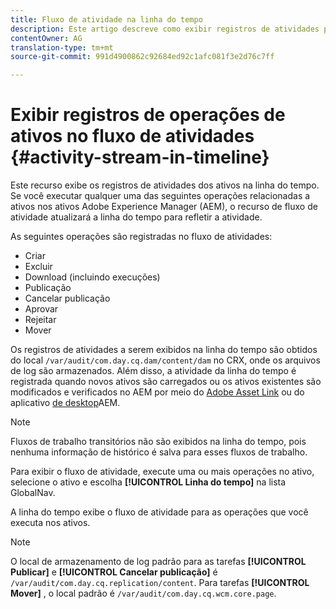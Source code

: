 ```yaml
---
title: Fluxo de atividade na linha do tempo
description: Este artigo descreve como exibir registros de atividades para ativos na linha do tempo.
contentOwner: AG
translation-type: tm+mt
source-git-commit: 991d4900862c92684ed92c1afc081f3e2d76c7ff

---
```



# Exibir registros de operações de ativos no fluxo de atividades {#activity-stream-in-timeline}

Este recurso exibe os registros de atividades dos ativos na linha do tempo. Se você executar qualquer uma das seguintes operações relacionadas a ativos nos ativos Adobe Experience Manager (AEM), o recurso de fluxo de atividade atualizará a linha do tempo para refletir a atividade.

As seguintes operações são registradas no fluxo de atividades:

* Criar
* Excluir
* Download (incluindo execuções)
* Publicação
* Cancelar publicação
* Aprovar
* Rejeitar
* Mover

Os registros de atividades a serem exibidos na linha do tempo são obtidos do local `/var/audit/com.day.cq.dam/content/dam` no CRX, onde os arquivos de log são armazenados.  Além disso, a atividade da linha do tempo é registrada quando novos ativos são carregados ou os ativos existentes são modificados e verificados no AEM por meio do [Adobe Asset Link](https://helpx.adobe.com/enterprise/using/manage-assets-using-adobe-asset-link.html) ou do aplicativo [de desktop](https://docs.adobe.com/content/help/en/experience-manager-desktop-app/using/release-notes.html)AEM.

>[!NOTE]
>
>Fluxos de trabalho transitórios não são exibidos na linha do tempo, pois nenhuma informação de histórico é salva para esses fluxos de trabalho.

Para exibir o fluxo de atividade, execute uma ou mais operações no ativo, selecione o ativo e escolha **[!UICONTROL Linha do tempo]** na lista GlobalNav.

<!-- ![timeline-2](assets/timeline-2.png) -->

A linha do tempo exibe o fluxo de atividade para as operações que você executa nos ativos.

<!-- ![activity_stream](assets/activity_stream.png) -->

>[!NOTE]
>
>O local de armazenamento de log padrão para as tarefas **[!UICONTROL Publicar]** e **[!UICONTROL Cancelar publicação]** é `/var/audit/com.day.cq.replication/content`. Para tarefas **[!UICONTROL Mover]** , o local padrão é `/var/audit/com.day.cq.wcm.core.page`.
